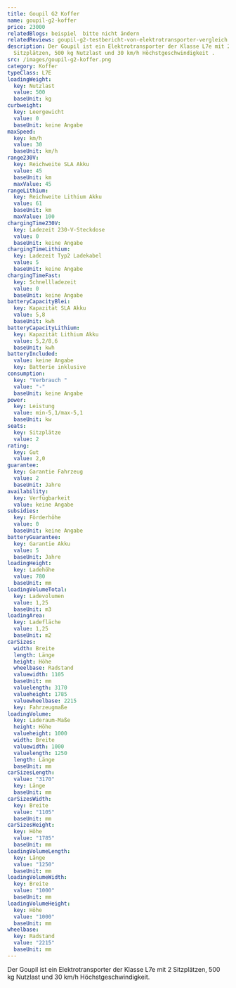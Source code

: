 ```yaml
---
title: Goupil G2 Koffer
name: goupil-g2-koffer
price: 23000
relatedBlogs: beispiel  bitte nicht ändern
relatedReviews: goupil-g2-testbericht-von-elektrotransporter-vergleich
description: Der Goupil ist ein Elektrotransporter der Klasse L7e mit 2
  Sitzplätzen, 500 kg Nutzlast und 30 km/h Höchstgeschwindigkeit .
src: /images/goupil-g2-koffer.png
category: Koffer
typeClass: L7E
loadingWeight:
  key: Nutzlast
  value: 500
  baseUnit: kg
curbweight:
  key: Leergewicht
  value: 0
  baseUnit: keine Angabe
maxSpeed:
  key: km/h
  value: 30
  baseUnit: km/h
range230V:
  key: Reichweite SLA Akku
  value: 45
  baseUnit: km
  maxValue: 45
rangeLithium:
  key: Reichweite Lithium Akku
  value: 61
  baseUnit: km
  maxValue: 100
chargingTime230V:
  key: Ladezeit 230-V-Steckdose
  value: 0
  baseUnit: keine Angabe
chargingTimeLithium:
  key: Ladezeit Typ2 Ladekabel
  value: 5
  baseUnit: keine Angabe
chargingTimeFast:
  key: Schnellladezeit
  value: 0
  baseUnit: keine Angabe
batteryCapacityBlei:
  key: Kapazität SLA Akku
  value: 5,8
  baseUnit: kwh
batteryCapacityLithium:
  key: Kapazität Lithium Akku
  value: 5,2/8,6
  baseUnit: kwh
batteryIncluded:
  value: keine Angabe
  key: Batterie inklusive
consumption:
  key: "Verbrauch "
  value: "-"
  baseUnit: keine Angabe
power:
  key: Leistung
  value: min-5,1/max-5,1
  baseUnit: kw
seats:
  key: Sitzplätze
  value: 2
rating:
  key: Gut
  value: 2,0
guarantee:
  key: Garantie Fahrzeug
  value: 2
  baseUnit: Jahre
availability:
  key: Verfügbarkeit
  value: keine Angabe
subsidies:
  key: Förderhöhe
  value: 0
  baseUnit: keine Angabe
batteryGuarantee:
  key: Garantie Akku
  value: 5
  baseUnit: Jahre
loadingHeight:
  key: Ladehöhe
  value: 780
  baseUnit: mm
loadingVolumeTotal:
  key: Ladevolumen
  value: 1,25
  baseUnit: m3
loadingArea:
  key: Ladefläche
  value: 1,25
  baseUnit: m2
carSizes:
  width: Breite
  length: Länge
  height: Höhe
  wheelbase: Radstand
  valuewidth: 1105
  baseUnit: mm
  valuelength: 3170
  valueheight: 1785
  valuewheelbase: 2215
  key: Fahrzeugmaße
loadingVolume:
  key: Laderaum-Maße
  height: Höhe
  valueheight: 1000
  width: Breite
  valuewidth: 1000
  valuelength: 1250
  length: Länge
  baseUnit: mm
carSizesLength:
  value: "3170"
  key: Länge
  baseUnit: mm
carSizesWidth:
  key: Breite
  value: "1105"
  baseUnit: mm
carSizesHeight:
  key: Höhe
  value: "1785"
  baseUnit: mm
loadingVolumeLength:
  key: Länge
  value: "1250"
  baseUnit: mm
loadingVolumeWidth:
  key: Breite
  value: "1000"
  baseUnit: mm
loadingVolumeHeight:
  key: Höhe
  value: "1000"
  baseUnit: mm
wheelbase:
  key: Radstand
  value: "2215"
  baseUnit: mm
---
```


Der Goupil ist ein Elektrotransporter der Klasse L7e mit 2 Sitzplätzen, 500 kg Nutzlast und 30 km/h Höchstgeschwindigkeit.
